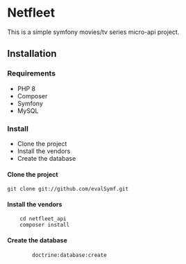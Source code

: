# Netfleet

This is a simple symfony movies/tv series micro-api project.

## Installation

### Requirements

- PHP 8
- Composer
- Symfony
- MySQL

### Install

- Clone the project
- Install the vendors
- Create the database

#### Clone the project

    git clone git://github.com/evalSymf.git

#### Install the vendors

        cd netfleet_api
        composer install

#### Create the database

            doctrine:database:create
